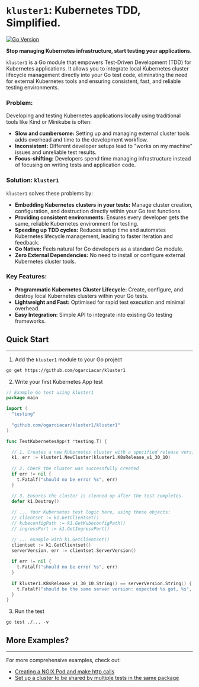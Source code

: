# `kluster1`: Kubernetes TDD, Simplified.

[![Go Version](https://img.shields.io/badge/Go-1.23+-blue)](https://golang.org/)

**Stop managing Kubernetes infrastructure, start testing your applications.**

`kluster1` is a Go module that empowers Test-Driven Development (TDD) for Kubernetes applications. It allows you to integrate local Kubernetes cluster lifecycle management directly into your Go test code, eliminating the need for external Kubernetes tools and ensuring consistent, fast, and reliable testing environments.
### Problem:

Developing and testing Kubernetes applications locally using traditional tools like Kind or Minikube is often:

* **Slow and cumbersome:**  Setting up and managing external cluster tools adds overhead and time to the development workflow.
* **Inconsistent:** Different developer setups lead to "works on my machine" issues and unreliable test results.
* **Focus-shifting:** Developers spend time managing infrastructure instead of focusing on writing tests and application code.

### Solution: `kluster1`

`kluster1` solves these problems by:

* **Embedding Kubernetes clusters in your tests:**  Manage cluster creation, configuration, and destruction directly within your Go test functions.
* **Providing consistent environments:** Ensures every developer gets the same, reliable Kubernetes environment for testing.
* **Speeding up TDD cycles:**  Reduces setup time and automates Kubernetes lifecycle management, leading to faster iteration and feedback.
* **Go Native:**  Feels natural for Go developers as a standard Go module.
* **Zero External Dependencies:** No need to install or configure external Kubernetes cluster tools.

### Key Features:

* **Programmatic Kubernetes Cluster Lifecycle:** Create, configure, and destroy local Kubernetes clusters within your Go tests.
* **Lightweight and Fast:** Optimised for rapid test execution and minimal overhead.
* **Easy Integration:**  Simple API to integrate into existing Go testing frameworks.

## Quick Start
---
1. Add the `kluster1` module to your Go project
```bash
go get https://github.com/ogarciacar/kluster1
```

2. Write your first Kubernetes App test
```go
// Example Go test using kluster1
package main

import (
  "testing"
  
  "github.com/ogarciacar/kluster1/kluster1"
)

func TestKubernetesApp(t *testing.T) {

  // 1. Creates a new Kubernetes cluster with a specified release version.
  k1, err := kluster1.NewCluster(kluster1.K8sRelease_v1_30_10)
  
  // 2. Check the cluster was successfully created
  if err != nil {
    t.Fatalf("should no be error %s", err)
  }

  // 3. Ensures the cluster is cleaned up after the test completes.
  defer k1.Destroy()
 
  // ... Your Kubernetes test logic here, using these objects:
  // clientset := k1.GetClientset()
  // kubeconfigPath := k1.GetKubeconfigPath()
  // ingressPort := k1.GetIngressPort()

  // ... example with k1.GetClientset()
  clientset := k1.GetClientset()
  serverVersion, err := clientset.ServerVersion()
  
  if err != nil {
    t.Fatalf("should no be error %s", err)
  }
  
  if kluster1.K8sRelease_v1_30_10.String() == serverVersion.String() {
    t.Fatalf("should be the same server version: expected %s got, %s",      kluster1.K8sRelease_v1_30_10.String(), serverVersion.String())
  }
}
```

3. Run the test
```Shell
go test ./... -v
```

## More Examples?
---
For more comprehensive examples, check out:

* [Creating a NGIX Pod and make http calls](./kluster1/nginx_pod_test.go)
* [Set up a cluster to be shared by multiple tests in the same package](./kluster1/shared_cluster_test.go)